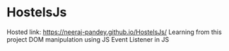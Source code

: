 # HostelsJs
Hosted link: https://neeraj-pandey.github.io/HostelsJs/
Learning from this project
DOM manipulation using JS
Event Listener in JS
